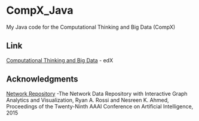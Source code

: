 # CompX_Java
My Java code for the Computational Thinking and Big Data (CompX)


## Link
[Computational Thinking and Big Data](https://www.edx.org/course/computational-thinking-big-data-adelaidex-compx) - edX 


## Acknowledgments
[Network Repository](http://networkrepository.com)
-The Network Data Repository with Interactive Graph Analytics and Visualization, Ryan A. Rossi and Nesreen K. Ahmed, Proceedings of the Twenty-Ninth AAAI Conference on Artificial Intelligence, 2015
